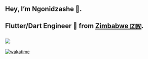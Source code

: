## Hey, I’m Ngonidzashe 👋.

Flutter/Dart Engineer 💙 from [Zimbabwe 🇿🇼](https://twitter.com/FlutterZimbabwe).
---
![](https://github-readme-stats.vercel.app/api?username=iamngoni&show_icons=true&count_private=true&bg_color=0D1117&border_radius=0&hide_title=true&text_color=FFF&icon_color=296ECA&)
---
[![wakatime](https://wakatime.com/badge/user/c0cf4283-a9c5-4c2b-b11a-ab0fff109b96.svg)](https://wakatime.com/@c0cf4283-a9c5-4c2b-b11a-ab0fff109b96)

